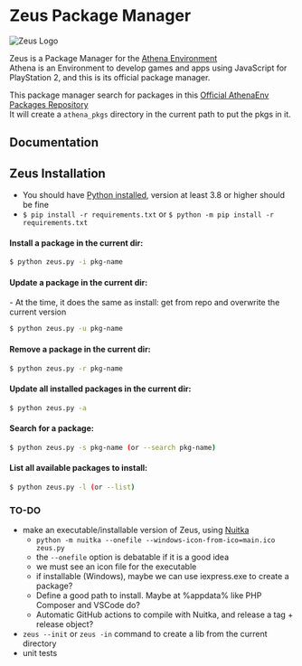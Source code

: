 # Zeus Package Manager

![Zeus Logo](zeus-logo1.png)

Zeus is a Package Manager for the [Athena Environment](https://github.com/DanielSant0s/AthenaEnv)  
Athena is an Environment to develop games and apps using JavaScript for PlayStation 2, and this is its official package manager.

This package manager search for packages in this [Official AthenaEnv Packages Repository](https://github.com/terremoth/athenaenv-pkgs)  
It will create a `athena_pkgs` directory in the current path to put the pkgs in it.

## Documentation

## Zeus Installation
- You should have [Python installed](https://www.python.org/downloads/), version at least 3.8 or higher should be fine
- `$ pip install -r requirements.txt` or `$ python -m pip install -r requirements.txt`

#### Install a package in the current dir:

```sh
$ python zeus.py -i pkg-name
```

#### Update a package in the current dir:

\- At the time, it does the same as install: get from repo and overwrite the current version

```sh
$ python zeus.py -u pkg-name
```

#### Remove a package in the current dir:

```sh
$ python zeus.py -r pkg-name
```

#### Update all installed packages in the current dir:

```sh
$ python zeus.py -a
```

#### Search for a package:

```sh
$ python zeus.py -s pkg-name (or --search pkg-name)
```

#### List all available packages to install:

```sh
$ python zeus.py -l (or --list)
```

### TO-DO
- make an executable/installable version of Zeus, using [Nuitka](https://github.com/Nuitka/Nuitka)
  - `python -m nuitka --onefile --windows-icon-from-ico=main.ico zeus.py`
  - the `--onefile` option is debatable if it is a good idea
  - we must see an icon file for the executable
  - if installable (Windows), maybe we can use iexpress.exe to create a package?
  - Define a good path to install. Maybe at %appdata% like PHP Composer and VSCode do?
  - Automatic GitHub actions to compile with Nuitka, and release a tag + release object?
- `zeus --init` or `zeus -in` command to create a lib from the current directory
- unit tests
